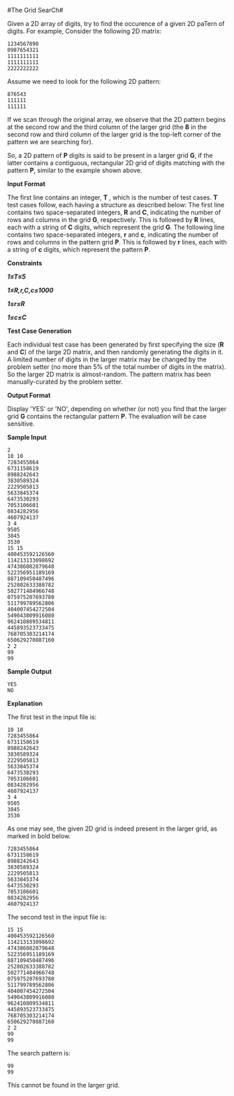 ﻿#The Grid SearCh#

Given a 2D array of digits, try to find the occurence of a given 2D paTern of digits. For example, Consider the following 2D matrix:

    1234567890  
    0987654321
    1111111111
    1111111111 
    2222222222  

Assume we need to look for the following 2D pattern:

    876543  
    111111  
    111111

If we scan through the original array, we observe that the 2D pattern begins at the second row and the third column of the larger grid (the **8** in the second row and third column of the larger grid is the top-left corner of the pattern we are searching for).

So, a 2D pattern of **P** digits is said to be present in a larger grid **G**, if the latter contains a contiguous, rectangular 2D grid of digits matching with the pattern **P**, similar to the example shown above.

**Input Format**
 
The first line contains an integer, **T** , which is the number of test cases. **T**  test cases follow, each having a structure as described below: 
The first line contains two space-separated integers, **R** and **C**, indicating the number of rows and columns in the grid **G**, respectively. 
This is followed by **R** lines, each with a string of **C** digits, which represent the grid **G**. 
The following line contains two space-separated integers, **r** and **c**, indicating the number of rows and columns in the pattern grid **P**. 
This is followed by **r** lines, each with a string of **c** digits, which represent the pattern **P**.

**Constraints** 

***1≤T≤5***

***1≤R,r,C,c≤1000*** 

***1≤r≤R***

***1≤c≤C***

**Test Case Generation**

Each individual test case has been generated by first specifying the size (**R** and **C**) of the large 2D matrix, and then randomly generating the digits in it. A limited number of digits in the larger matrix may be changed by the problem setter (no more than 5% of the total number of digits in the matrix). So the larger 2D matrix is almost-random. The pattern matrix has been manually-curated by the problem setter.

**Output Format**

Display 'YES' or 'NO', depending on whether (or not) you find that the larger grid **G** contains the rectangular pattern **P**. The evaluation will be case sensitive.

**Sample Input**

    2
    10 10
    7283455864
    6731158619
    8988242643
    3830589324
    2229505813
    5633845374
    6473530293
    7053106601
    0834282956
    4607924137
    3 4
    9505
    3845
    3530
    15 15
    400453592126560
    114213133098692
    474386082879648
    522356951189169
    887109450487496
    252802633388782
    502771484966748
    075975207693780
    511799789562806
    404007454272504
    549043809916080
    962410809534811
    445893523733475
    768705303214174
    650629270887160
    2 2
    99
    99

**Sample Output**

    YES
    NO

**Explanation**

The first test in the input file is:

    10 10
    7283455864
    6731158619
    8988242643
    3830589324
    2229505813
    5633845374
    6473530293
    7053106601
    0834282956
    4607924137
    3 4
    9505
    3845
    3530

As one may see, the given 2D grid is indeed present in the larger grid, as marked in bold below.

    7283455864  
    6731158619  
    8988242643  
    3830589324  
    2229505813  
    5633845374  
    6473530293  
    7053106601  
    0834282956  
    4607924137  

The second test in the input file is:

    15 15
    400453592126560
    114213133098692
    474386082879648
    522356951189169
    887109450487496
    252802633388782
    502771484966748
    075975207693780
    511799789562806
    404007454272504
    549043809916080
    962410809534811
    445893523733475
    768705303214174
    650629270887160
    2 2
    99
    99

The search pattern is:

    99
    99

This cannot be found in the larger grid.